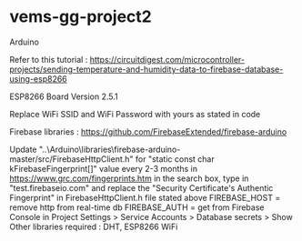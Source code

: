 # vems-gg-project2

Arduino

Refer to this tutorial : https://circuitdigest.com/microcontroller-projects/sending-temperature-and-humidity-data-to-firebase-database-using-esp8266

ESP8266 Board Version 2.5.1

Replace WiFi SSID and WiFi Password with yours as stated in code

Firebase libraries : https://github.com/FirebaseExtended/firebase-arduino

Update "..\Arduino\libraries\firebase-arduino-master/src/FirebaseHttpClient.h" for "static const char kFirebaseFingerprint[]" value every 2-3 months in https://www.grc.com/fingerprints.htm
in the search box, type in "test.firebaseio.com" and replace the "Security Certificate's Authentic Fingerprint" in FirebaseHttpClient.h file stated above
FIREBASE_HOST = remove http from real-time db
FIREBASE_AUTH = get from Firebase Console in Project Settings > Service Accounts > Database secrets > Show
Other libraries required : DHT, ESP8266 WiFi
